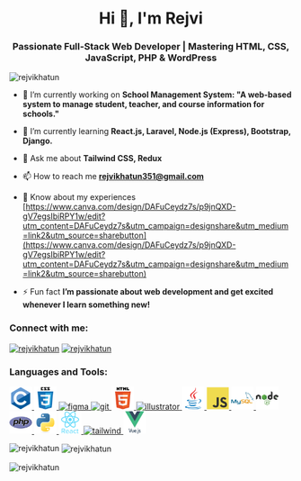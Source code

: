 <h1 align="center">Hi 👋, I'm Rejvi</h1>
<h3 align="center">Passionate Full-Stack Web Developer | Mastering HTML, CSS, JavaScript, PHP & WordPress</h3>

<p align="left"> <img src="https://komarev.com/ghpvc/?username=rejvikhatun&label=Profile%20views&color=0e75b6&style=flat" alt="rejvikhatun" /> </p>

- 🔭 I’m currently working on **School Management System: "A web-based system to manage student, teacher, and course information for schools."**

- 🌱 I’m currently learning **React.js, Laravel, Node.js (Express), Bootstrap, Django.**

- 💬 Ask me about **Tailwind CSS, Redux**

- 📫 How to reach me **rejvikhatun351@gmail.com**

- 📄 Know about my experiences [https://www.canva.com/design/DAFuCeydz7s/p9jnQXD-gV7egsIbiRPY1w/edit?utm_content=DAFuCeydz7s&utm_campaign=designshare&utm_medium=link2&utm_source=sharebutton](https://www.canva.com/design/DAFuCeydz7s/p9jnQXD-gV7egsIbiRPY1w/edit?utm_content=DAFuCeydz7s&utm_campaign=designshare&utm_medium=link2&utm_source=sharebutton)

- ⚡ Fun fact **I’m passionate about web development and get excited whenever I learn something new!**

<h3 align="left">Connect with me:</h3>
<p align="left">
<a href="https://linkedin.com/in/rejvikhatun" target="blank"><img align="center" src="https://raw.githubusercontent.com/rahuldkjain/github-profile-readme-generator/master/src/images/icons/Social/linked-in-alt.svg" alt="rejvikhatun" height="30" width="40" /></a>
<a href="https://kaggle.com/rejvikhatun" target="blank"><img align="center" src="https://raw.githubusercontent.com/rahuldkjain/github-profile-readme-generator/master/src/images/icons/Social/kaggle.svg" alt="rejvikhatun" height="30" width="40" /></a>
</p>

<h3 align="left">Languages and Tools:</h3>
<p align="left"> <a href="https://www.cprogramming.com/" target="_blank" rel="noreferrer"> <img src="https://raw.githubusercontent.com/devicons/devicon/master/icons/c/c-original.svg" alt="c" width="40" height="40"/> </a> <a href="https://www.w3schools.com/css/" target="_blank" rel="noreferrer"> <img src="https://raw.githubusercontent.com/devicons/devicon/master/icons/css3/css3-original-wordmark.svg" alt="css3" width="40" height="40"/> </a> <a href="https://www.figma.com/" target="_blank" rel="noreferrer"> <img src="https://www.vectorlogo.zone/logos/figma/figma-icon.svg" alt="figma" width="40" height="40"/> </a> <a href="https://git-scm.com/" target="_blank" rel="noreferrer"> <img src="https://www.vectorlogo.zone/logos/git-scm/git-scm-icon.svg" alt="git" width="40" height="40"/> </a> <a href="https://www.w3.org/html/" target="_blank" rel="noreferrer"> <img src="https://raw.githubusercontent.com/devicons/devicon/master/icons/html5/html5-original-wordmark.svg" alt="html5" width="40" height="40"/> </a> <a href="https://www.adobe.com/in/products/illustrator.html" target="_blank" rel="noreferrer"> <img src="https://www.vectorlogo.zone/logos/adobe_illustrator/adobe_illustrator-icon.svg" alt="illustrator" width="40" height="40"/> </a> <a href="https://www.java.com" target="_blank" rel="noreferrer"> <img src="https://raw.githubusercontent.com/devicons/devicon/master/icons/java/java-original.svg" alt="java" width="40" height="40"/> </a> <a href="https://developer.mozilla.org/en-US/docs/Web/JavaScript" target="_blank" rel="noreferrer"> <img src="https://raw.githubusercontent.com/devicons/devicon/master/icons/javascript/javascript-original.svg" alt="javascript" width="40" height="40"/> </a> <a href="https://www.mysql.com/" target="_blank" rel="noreferrer"> <img src="https://raw.githubusercontent.com/devicons/devicon/master/icons/mysql/mysql-original-wordmark.svg" alt="mysql" width="40" height="40"/> </a> <a href="https://nodejs.org" target="_blank" rel="noreferrer"> <img src="https://raw.githubusercontent.com/devicons/devicon/master/icons/nodejs/nodejs-original-wordmark.svg" alt="nodejs" width="40" height="40"/> </a> <a href="https://www.php.net" target="_blank" rel="noreferrer"> <img src="https://raw.githubusercontent.com/devicons/devicon/master/icons/php/php-original.svg" alt="php" width="40" height="40"/> </a> <a href="https://www.python.org" target="_blank" rel="noreferrer"> <img src="https://raw.githubusercontent.com/devicons/devicon/master/icons/python/python-original.svg" alt="python" width="40" height="40"/> </a> <a href="https://reactjs.org/" target="_blank" rel="noreferrer"> <img src="https://raw.githubusercontent.com/devicons/devicon/master/icons/react/react-original-wordmark.svg" alt="react" width="40" height="40"/> </a> <a href="https://tailwindcss.com/" target="_blank" rel="noreferrer"> <img src="https://www.vectorlogo.zone/logos/tailwindcss/tailwindcss-icon.svg" alt="tailwind" width="40" height="40"/> </a> <a href="https://vuejs.org/" target="_blank" rel="noreferrer"> <img src="https://raw.githubusercontent.com/devicons/devicon/master/icons/vuejs/vuejs-original-wordmark.svg" alt="vuejs" width="40" height="40"/> </a> </p>

<p><img align="left" src="https://github-readme-stats.vercel.app/api/top-langs?username=rejvikhatun&show_icons=true&locale=en&layout=compact" alt="rejvikhatun" /></p>

<p>&nbsp;<img align="center" src="https://github-readme-stats.vercel.app/api?username=rejvikhatun&show_icons=true&locale=en" alt="rejvikhatun" /></p>

<p><img align="center" src="https://github-readme-streak-stats.herokuapp.com/?user=rejvikhatun&" alt="rejvikhatun" /></p>
